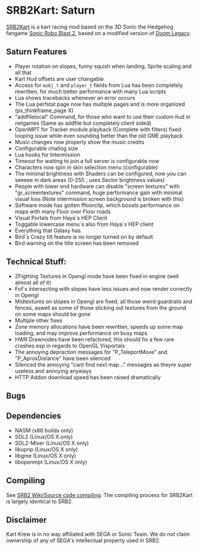 # SRB2Kart: Saturn

[SRB2Kart](https://srb2.org/mods/) is a kart racing mod based on the 3D Sonic the Hedgehog fangame [Sonic Robo Blast 2](https://srb2.org/), based on a modified version of [Doom Legacy](http://doomlegacy.sourceforge.net/).

## Saturn Features
- Player rotation on slopes, funny squish when landing, Sprite scaling and all that 
- Kart Hud offsets are user changable
- Access for `mobj_t` and `player_t` fields from Lua has been completely rewritten, for much better performance with many Lua scripts
- Lua shows tracebacks whenever an error occurs
- The Lua perfstat page now has multiple pages and is more organized (ps_thinkframe_page X)
- "addfilelocal" Command, for those who want to use their custom hud in netgames (Same as addfile but completely client sided)
- OpenMPT for Tracker module playback (Complete with filters) fixed looping issue while even sounding better than the old GME playback
- Music changes now properly show the music credits
- Configurable chatlog size
- Lua hooks for Intermission
- Timeout for waiting to join a full server is configurable now
- Characters now spin in skin selection menu (configurable)
- The minimal brightness with Shaders can be configured, now you can seeeee in dark areas (0-255 , uses Sector brightness values)
- People with lower end hardware can disable "screen textures" with "gr_screentextures" command, huge performance gain with minimal visual loss (Note intermission screen background is broken with this)
- Software mode has gotten ffloorclip, which boosts performance on maps with many Floor over Floor roads
- Visual Portals from Haya´s HEP Client
- Toggable lowercase menu´s also from Haya´s HEP client
- Everything that Galaxy has
- Bird´s Crazy tilt feature is no longer turned on by default
- Bird warning on the title screen has been removed

## Technical Stuff:

- ZFigthing Textures in Opengl mode have been fixed in engine (well almost all of it)
- Fof´s intersecting with slopes have less issues and now render correctly in Opengl
- Midtextures on slopes in Opengl are fixed, all those weird guardrails and fences, aswell as some of those sticking out textures from the ground on some maps should be gone
- Multiple other fixes
- Zone memory allocations have been rewritten, speeds up some map loading, and may improve performance on busy maps
- HWR Drawnodes have been refactored, this should fix a few rare crashes esp in regards to OpenGL Visportals
- The annoying depraction messages for "P_TeleportMove" and "P_AproxDistance" have been silenced
- Silenced the annoying "cant find next map..." messages as theyre super useless and annoying anyways
- HTTP Addon download speed has been raised dramatically

## Bugs

## Dependencies
- NASM (x86 builds only)
- SDL2 (Linux/OS X only)
- SDL2-Mixer (Linux/OS X only)
- libupnp (Linux/OS X only)
- libgme (Linux/OS X only)
- libopenmpt (Linux/OS X only)

## Compiling

See [SRB2 Wiki/Source code compiling](http://wiki.srb2.org/wiki/Source_code_compiling). The compiling process for SRB2Kart is largely identical to SRB2.

## Disclaimer
Kart Krew is in no way affiliated with SEGA or Sonic Team. We do not claim ownership of any of SEGA's intellectual property used in SRB2.
